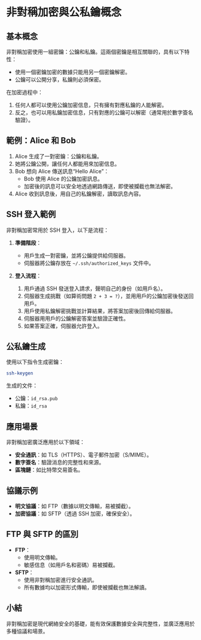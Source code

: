 # 非對稱加密與公私鑰概念

## 基本概念
非對稱加密使用一組密鑰：公鑰和私鑰。這兩個密鑰是相互關聯的，具有以下特性：

- 使用一個密鑰加密的數據只能用另一個密鑰解密。
- 公鑰可以公開分享，私鑰則必須保密。

在加密過程中：
1. 任何人都可以使用公鑰加密信息，只有擁有對應私鑰的人能解密。
2. 反之，也可以用私鑰加密信息，只有對應的公鑰可以解密（通常用於數字簽名驗證）。

## 範例：Alice 和 Bob
1. Alice 生成了一對密鑰：公鑰和私鑰。
2. 她將公鑰公開，讓任何人都能用來加密信息。
3. Bob 想向 Alice 傳送訊息“Hello Alice”：
   - Bob 使用 Alice 的公鑰加密訊息。
   - 加密後的訊息可以安全地透過網路傳送，即使被攔截也無法解密。
4. Alice 收到訊息後，用自己的私鑰解密，讀取訊息內容。

## SSH 登入範例
非對稱加密常用於 SSH 登入，以下是流程：

1. **準備階段**：
   - 用戶生成一對密鑰，並將公鑰提供給伺服器。
   - 伺服器將公鑰存放在 `~/.ssh/authorized_keys` 文件中。

2. **登入流程**：
   1. 用戶通過 SSH 發送登入請求，聲明自己的身份（如用戶名）。
   2. 伺服器生成挑戰（如算術問題 `2 + 3 = ?`），並用用戶的公鑰加密後發送回用戶。
   3. 用戶使用私鑰解密挑戰並計算結果，將答案加密後回傳給伺服器。
   4. 伺服器用用戶的公鑰解密答案並驗證正確性。
   5. 如果答案正確，伺服器允許登入。

## 公私鑰生成
使用以下指令生成密鑰：
```bash
ssh-keygen
```
生成的文件：
- 公鑰：`id_rsa.pub`
- 私鑰：`id_rsa`

## 應用場景
非對稱加密廣泛應用於以下領域：
- **安全通訊**：如 TLS（HTTPS）、電子郵件加密（S/MIME）。
- **數字簽名**：驗證消息的完整性和來源。
- **區塊鏈**：如比特幣交易簽名。

## 協議示例
- **明文協議**：如 FTP（數據以明文傳輸，易被攔截）。
- **加密協議**：如 SFTP（透過 SSH 加密，確保安全）。

## FTP 與 SFTP 的區別
- **FTP**：
  - 使用明文傳輸。
  - 敏感信息（如用戶名和密碼）易被攔截。
- **SFTP**：
  - 使用非對稱加密進行安全通訊。
  - 所有數據均以加密形式傳輸，即使被攔截也無法解讀。

## 小結
非對稱加密是現代網絡安全的基礎，能有效保護數據安全與完整性，並廣泛應用於多種協議和場景。
